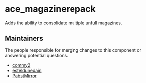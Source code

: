 ace_magazinerepack
==================

Adds the ability to consolidate multiple unfull magazines.


## Maintainers

The people responsible for merging changes to this component or answering potential questions.

- [commy2](https://github.com/commy2)
- [esteldunedain](https://github.com/esteldunedain)
- [PabstMirror](https://github.com/PabstMirror)
